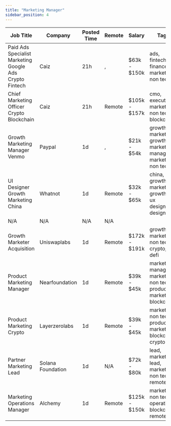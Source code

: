 ```yaml
---
title: "Marketing Manager"
sidebar_position: 4
---
```


| Job Title | Company | Posted Time | Remote | Salary | Tags | Apply Link |
|-----------|---------|-------------|--------|--------|------|------------|
| Paid Ads Specialist Marketing Google Ads Crypto Fintech | Caiz | 21h | , | $63k - $150k | ads, fintech, finance, marketing, non tech | [Apply](https://web3.career/paid-ads-specialist-marketing-google-ads-crypto-fintech-caiz/101231) |
| Chief Marketing Officer Crypto Blockchain | Caiz | 21h | Remote | $105k - $157k | cmo, executive, marketing, non tech, blockchain | [Apply](https://web3.career/chief-marketing-officer-crypto-blockchain-caiz/101228) |
| Growth Marketing Manager Venmo | Paypal | 1d | , | $21k - $54k | growth marketing, growth, marketing manager, marketing, non tech | [Apply](https://web3.career/growth-marketing-manager-venmo-paypal/101180) |
| UI Designer Growth Marketing China | Whatnot | 1d | Remote | $32k - $65k | china, growth marketing, growth, ui ux designer, design | [Apply](https://web3.career/ui-designer-growth-marketing-china-whatnot/101136) |
| N/A | N/A | N/A | N/A |  |  | [Apply](https://web3.career/metana) |
| Growth Marketer Acquisition | Uniswaplabs | 1d | Remote | $172k - $191k | growth, marketing, non tech, crypto, defi | [Apply](https://web3.career/growth-marketer-acquisition-uniswaplabs/101132) |
| Product Marketing Manager | Nearfoundation | 1d | Remote | $39k - $45k | marketing manager, marketing, non tech, product marketing, blockchain | [Apply](https://web3.career/product-marketing-manager-nearfoundation/100183) |
| Product Marketing Crypto | Layerzerolabs | 1d | Remote | $39k - $45k | marketing, non tech, product marketing, blockchain, crypto | [Apply](https://web3.career/product-marketing-crypto-layerzerolabs/101128) |
| Partner Marketing Lead | Solana Foundation | 1d | N/A | $72k - $80k | lead, marketing lead, marketing, non tech, remote | [Apply](https://web3.career/partner-marketing-lead-solanafoundation/101127) |
| Marketing Operations Manager | Alchemy | 1d | Remote | $125k - $150k | marketing, non tech, operations, blockchain, remote | [Apply](https://web3.career/marketing-operations-manager-alchemy/101109) |
